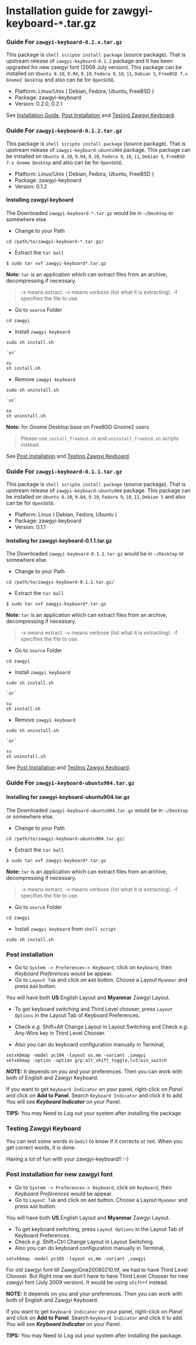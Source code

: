 # Installation guide for zawgyi-keyboard-`*`.tar.gz #

### Guide For `zawgyi-keyboard-0.2.x.tar.gz` ###

This package is `shell scripte install package` (source package). That is upstream release of `zawgyi-keyboard-0.1.2` package and It has been upgraded for new zawgyi font (2009 July version). This package can be installed on `Ubuntu 8.10`, `9.04`, `9.10`, `Fedora 9`, `10`, `11`, `Debian 5`, `FreeBSD 7.x Gnome2 Desktop` and also can be for `OpenSUSE`.

  * Platform: Linux/Unix ( Debian, Fedora, Ubuntu, FreeBSD )
  * Package: zawgyi-keyboard
  * Version: 0.2.0, 0.2.1

See [Installation Guide](#Installing_zawgyi_keyboard.md), [Post Installation](#Post_installation_for_new_zawgyi_font.md) and [Testing Zawgyi Keyboard](#Testing_Zawgyi_Keyboard.md).


### Guide For `zawgyi-keyboard-0.1.2.tar.gz` ###

This package is `shell scripte install package` (source package). That is upstream release of `zawgyi-keyboard-ubuntu904` package. This package can be installed on `Ubuntu 8.10`, `9.04`, `9.10`, `Fedora 9`, `10`, `11`, `Debian 5`, `FreeBSD 7.x Gnome Desktop` and also can be for `OpenSUSE`.

  * Platform: Linux/Unix ( Debian, Fedora, Ubuntu, FreeBSD )
  * Package: zawgyi-keyboard
  * Version: 0.1.2


#### Installing zawgyi keyboard ####

The Downloaded `zawgyi-keyboard-*.tar.gz` would be in `~/Desktop` or somewhere else.

  * Change to your Path
```
cd /path/to/zawgyi-keyboard-*.tar.gz/
```

  * Extract the `tar ball`
```
$ sudo tar xvf zawgyi-keyboard*.tar.gz
```

**Note:** `tar` is an application which can extract files from an archive, decompressing if necessary.
> -x means extract.
> -v means verbose (list what it is extracting).
> -f specifies the file to use.


  * Go to `source` Folder
```
cd zawgyi
```

  * Install `zawgyi keyboard`
```
sudo sh install.sh

`or`

su
sh install.sh
```

  * Remove `zawgyi keyboard`
```
sudo sh uninstall.sh 

`or` 

su
sh uninstall.sh 
```

**Note:** for Gnome Desktop base on FreeBSD Gnome2 users

> Please use `install_freebsd.sh` and `uninstall_freebsd.sh` scripts instead.

See [Post Installation](#Post_installation.md) and [Testing Zawgyi Keyboard](#Testing_Zawgyi_Keyboard.md).


### Guide For `zawgyi-keyboard-0.1.1.tar.gz` ###

This package is `shell scripte install package` (source package). That is upstream release of `zawgyi-keyboard-ubuntu904` package. This package can be installed on `Ubuntu 8.10`, `9.04`, `9.10`, `Fedora 9`, `10`, `11`, `Debian 5` and also can be for `OpenSUSE`.

  * Platform: Linux ( Debian, Fedora, Ubuntu )
  * Package: zawgyi-keyboard
  * Version: 0.1.1

#### Installing for zawgyi-keyboard-0.1.1.tar.gz ####

The Downloaded `zawgyi-keyboard-0.1.1.tar.gz` would be in `~/Desktop` or somewhere else.

  * Change to your Path
```
cd /path/to/zawgyi-keyboard-0.1.1.tar.gz/
```

  * Extract the `tar ball`
```
$ sudo tar xvf zawgyi-keyboard*.tar.gz
```

**Note:** `tar` is an application which can extract files from an archive, decompressing if necessary.
> -x means extract.
> -v means verbose (list what it is extracting).
> -f specifies the file to use.


  * Go to `source` Folder
```
cd zawgyi
```

  * Install `zawgyi keyboard`
```
sudo sh install.sh

`or`

su
sh install.sh
```

  * Remove `zawgyi keyboard`
```
sudo sh uninstall.sh 

`or` 

su
sh uninstall.sh 
```

See [Post Installation](#Post_installation.md) and [Testing Zawgyi Keyboard](#Testing_Zawgyi_Keyboard.md).


### Guide For `zawgyi-keyboard-ubuntu904.tar.gz` ###

#### Installing for zawgyi-keyboard-ubuntu904.tar.gz ####

The Downloaded `zawgyi-keyboard-ubuntu904.tar.gz` would be in `~/Desktop` or somewhere else.

  * Change to your Path
```
cd /path/to/zawgyi-keyboard-ubuntu904.tar.gz/
```

  * Extract the `tar ball`
```
$ sudo tar xvf zawgyi-keyboard*.tar.gz
```

**Note:** `tar` is an application which can extract files from an archive, decompressing if necessary.
> -x means extract.
> -v means verbose (list what it is extracting).
> -f specifies the file to use.


  * Go to `source` Folder
```
cd zawgyi
```

  * Install `zawgyi keyboard` from `shell script`
```
sudo sh install.sh
```


### Post installation ###

  * Go to `System -> Preferences-> Keyboard`, click on `Keyboard`, then _Keyboard Preferences_ would be appear.
  * Go to `Layout Tab` and click on `Add` button. Choose a Layout `Myanmar` and press `Add` button.

You will have both **US** English Layout and **Myanmar** Zawgyi Layout.
  * To get keyboard switching and Third Level chooser, press `Layout Options` in the Layout Tab of Keyboard Preferences.
  * Check _e.g._ Shift+Alt Change Layout in Layout Switching and Check _e.g._ Any-Wins key in Third Level Chooser.

  * Also you can do keyboard configuration manually in Terminal,
```
setxkbmap -model pc104 -layout us,mm -variant ,zawgyi
setxkbmap -option -option grp:alt_shift_toggle,lv3:win_switch
```

**NOTE:** It depends on you and your preferences. Then you can work with both of English and Zawgyi Keyboard.

If you want to get `Keyboard Indicator` on your panel, right-click on _Panel_ and click on **Add to Panel**. Search `Keyboard Indicator` and click it to add.
You will see _**Keyboard Indicator**_ on your Panel.

**TIPS:** You may Need to Log out your system after installing the package.


### Testing Zawgyi Keyboard ###

You can test some words in `Gedit` to know if it corrects or not. When you get correct words, it is done.

Having a lot of fun with your zawgyi-keyboard!! :-)

### Post installation for new zawgyi font ###

  * Go to `System -> Preferences-> Keyboard`, click on `Keyboard`, then _Keyboard Preferences_ would be appear.
  * Go to `Layout Tab` and click on `Add` button. Choose a Layout `Myanmar` and press `Add` button.

You will have both **US** English Layout and **Myanmar** Zawgyi Layout.
  * To get keyboard switching, press `Layout Options` in the Layout Tab of Keyboard Preferences.
  * Check _e.g._ Shift+Ctrl Change Layout in Layout Switching.
  * Also you can do keyboard configuration manually in Terminal,
```
setxkbmap -model pc105 -layout us,mm -variant ,zawgyi
```
For old zawgyi font till ZawgyiOne20080210.ttf, we had to have Third Level Chooser. But Right now we don't have to have Third Level Chooser for new zawgyi font (July 2009 version). It would be using `shift+f` instead.


**NOTE:** It depends on you and your preferences. Then you can work with both of English and Zawgyi Keyboard.

If you want to get `Keyboard Indicator` on your panel, right-click on _Panel_ and click on **Add to Panel**. Search `Keyboard Indicator` and click it to add.
You will see _**Keyboard Indicator**_ on your Panel.

**TIPS:** You may Need to Log out your system after installing the package.